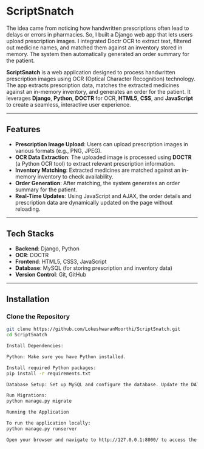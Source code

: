 # ScriptSnatch

The idea came from noticing how handwritten prescriptions often lead to delays or errors in pharmacies. So, I built a Django web app that lets users upload prescription images. I integrated Doctr OCR to extract text, filtered out medicine names, and matched them against an inventory stored in memory. The system then automatically generated an order summary for the patient.

**ScriptSnatch** is a web application designed to process handwritten prescription images using OCR (Optical Character Recognition) technology. The app extracts prescription data, matches the extracted medicines against an in-memory inventory, and generates an order for the patient. It leverages **Django**, **Python**, **DOCTR** for OCR, **HTML5**, **CSS**, and **JavaScript** to create a seamless, interactive user experience.

---

## Features

- **Prescription Image Upload**: Users can upload prescription images in various formats (e.g., PNG, JPEG).
- **OCR Data Extraction**: The uploaded image is processed using **DOCTR** (a Python OCR tool) to extract relevant prescription information.
- **Inventory Matching**: Extracted medicines are matched against an in-memory inventory to check availability.
- **Order Generation**: After matching, the system generates an order summary for the patient.
- **Real-Time Updates**: Using JavaScript and AJAX, the order details and prescription data are dynamically updated on the page without reloading.

---

## Tech Stacks

- **Backend**: Django, Python
- **OCR**: DOCTR
- **Frontend**: HTML5, CSS3, JavaScript
- **Database**: MySQL (for storing prescription and inventory data)
- **Version Control**: Git, GitHub

---

## Installation

### Clone the Repository

```bash
git clone https://github.com/LokeshwaranMoorthi/ScriptSnatch.git
cd ScriptSnatch

Install Dependencies:

Python: Make sure you have Python installed.

Install required Python packages:
pip install -r requirements.txt

Database Setup: Set up MySQL and configure the database. Update the DATABASES settings in settings.py as per your configuration.

Run Migrations:
python manage.py migrate

Running the Application

To run the application locally:
python manage.py runserver

Open your browser and navigate to http://127.0.0.1:8000/ to access the app.
